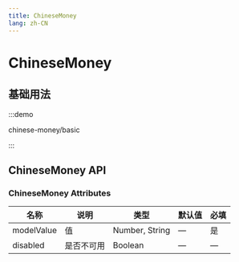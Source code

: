 ```yaml
---
title: ChineseMoney
lang: zh-CN
---
```


# ChineseMoney

## 基础用法

:::demo

chinese-money/basic

:::

## ChineseMoney API

### ChineseMoney Attributes

| 名称       | 说明       | 类型           | 默认值 | 必填 |
| ---------- | ---------- | -------------- | ------ | ---- |
| modelValue | 值         | Number, String | —      | 是   |
| disabled   | 是否不可用 | Boolean        | —      | —    |
